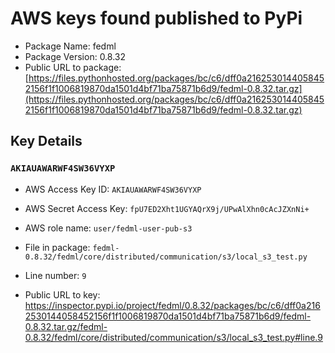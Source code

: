 # AWS keys found published to PyPi

* Package Name: fedml
* Package Version: 0.8.32
* Public URL to package: [https://files.pythonhosted.org/packages/bc/c6/dff0a2162530144058452156f1f1006819870da1501d4bf71ba75871b6d9/fedml-0.8.32.tar.gz](https://files.pythonhosted.org/packages/bc/c6/dff0a2162530144058452156f1f1006819870da1501d4bf71ba75871b6d9/fedml-0.8.32.tar.gz)

## Key Details

### `AKIAUAWARWF4SW36VYXP`

* AWS Access Key ID: `AKIAUAWARWF4SW36VYXP`
* AWS Secret Access Key: `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` 
* AWS role name: `user/fedml-user-pub-s3`
* File in package: `fedml-0.8.32/fedml/core/distributed/communication/s3/local_s3_test.py`
* Line number: `9`

* Public URL to key: https://inspector.pypi.io/project/fedml/0.8.32/packages/bc/c6/dff0a2162530144058452156f1f1006819870da1501d4bf71ba75871b6d9/fedml-0.8.32.tar.gz/fedml-0.8.32/fedml/core/distributed/communication/s3/local_s3_test.py#line.9


